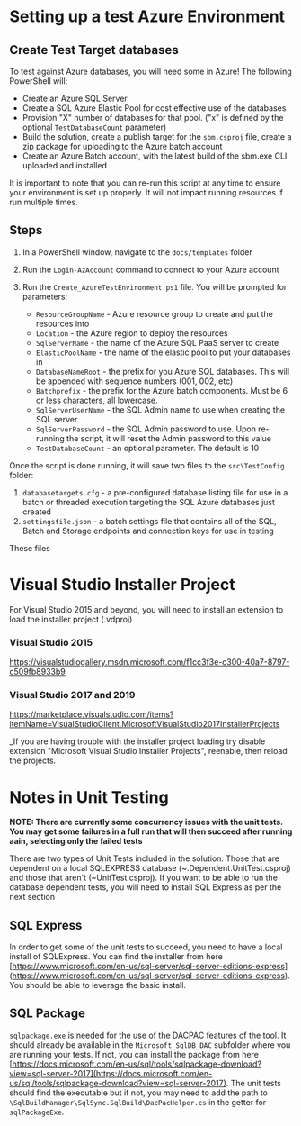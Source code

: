 # Setting up a test Azure Environment

## Create Test Target databases

To test against Azure databases, you will need some in Azure! The following PowerShell will:

- Create an Azure SQL Server
- Create a SQL Azure Elastic Pool for cost effective use of the databases
- Provision "X" number of databases for that pool. ("x" is defined by the optional `TestDatabaseCount` parameter)
- Build the solution, create a publish target for the `sbm.csproj` file, create a zip package for uploading to the Azure batch account
- Create an Azure Batch account, with the latest build of the sbm.exe CLI uploaded and installed

It is important to note that you can re-run this script at any time to ensure your environment is set up properly. It will not impact running resources if run multiple times. 

## Steps

1. In a PowerShell window, navigate to the `docs/templates` folder
2. Run the `Login-AzAccount` command to connect to your Azure account
3. Run the `Create_AzureTestEnvironment.ps1` file. You will be prompted for parameters:

    - `ResourceGroupName` - Azure resource group to create and put the resources into
    - `Location` - the Azure region to deploy the resources
    - `SqlServerName` - the name of the Azure SQL PaaS server to create
    - `ElasticPoolName` - the name of the elastic pool to put your databases in
    - `DatabaseNameRoot` - the prefix for you Azure SQL databases. This will be appended with sequence numbers (001, 002, etc)
    - `Batchprefix` - the prefix for the Azure batch components. Must be 6 or less characters, all lowercase. 
    - `SqlServerUserName` - the SQL Admin name to use when creating the SQL server
    - `SqlServerPassword` - the SQL Admin password to use. Upon re-running the script, it will reset the Admin password to this value
    - `TestDatabaseCount` - an optional parameter. The default is 10

Once the script is done running, it will save two files to the `src\TestConfig` folder:

1. `databasetargets.cfg` - a pre-configured database listing file for use in a batch or threaded execution targeting the SQL Azure databases just created
2. `settingsfile.json` - a batch settings file that contains all of the SQL, Batch and Storage endpoints and connection keys for use in testing

These files 


# Visual Studio Installer Project
For Visual Studio 2015 and beyond, you will need to install an extension to load the installer project (.vdproj) 

### Visual Studio 2015
https://visualstudiogallery.msdn.microsoft.com/f1cc3f3e-c300-40a7-8797-c509fb8933b9

### Visual Studio 2017 and 2019
https://marketplace.visualstudio.com/items?itemName=VisualStudioClient.MicrosoftVisualStudio2017InstallerProjects

_If you are having trouble with the installer project loading try disable extension "Microsoft Visual Studio Installer Projects", reenable, then reload the projects.

# Notes in Unit Testing

**NOTE: There are currently some concurrency issues with the unit tests. You may get some failures in a full run that will then succeed after running aain, selecting only the failed tests** 

There are two types of Unit Tests included in the solution. Those that are dependent on a local SQLEXPRESS database (~.Dependent.UnitTest.csproj) and those that aren't (~UnitTest.csproj). If you want to be able to run the database dependent tests, you will need to install SQL Express as per the next section

## SQL Express

In order to get some of the unit tests to succeed, you need to have a local install of SQLExpress. You can find the installer from here [https://www.microsoft.com/en-us/sql-server/sql-server-editions-express] (https://www.microsoft.com/en-us/sql-server/sql-server-editions-express). You should be able to leverage the basic install.

## SQL Package

`sqlpackage.exe` is needed for the use of the DACPAC features of the tool. It should already be available in the `Microsoft_SqlDB_DAC` subfolder where you are running your tests. If not, you can install the package from here [https://docs.microsoft.com/en-us/sql/tools/sqlpackage-download?view=sql-server-2017](https://docs.microsoft.com/en-us/sql/tools/sqlpackage-download?view=sql-server-2017). The unit tests should find the executable but if not, you may need to add the path to `\SqlBuildManager\SqlSync.SqlBuild\DacPacHelper.cs` in the getter for `sqlPackageExe`.

